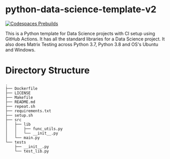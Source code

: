 # python-data-science-template-v2

[![Codespaces Prebuilds](https://github.com/nogibjj/python-data-science-template-v2/actions/workflows/codespaces/create_codespaces_prebuilds/badge.svg)](https://github.com/nogibjj/python-data-science-template-v2/actions/workflows/codespaces/create_codespaces_prebuilds) 

This is a Python template for Data Science projects with CI setup using GitHub Actions. It has all the standard libraries for a Data Science project.
It also does Matrix Testing across Python 3.7, Python 3.8 and OS's Ubuntu and Windows. 

# Directory Structure
```
.
├── Dockerfile
├── LICENSE
├── Makefile
├── README.md
├── repeat.sh
├── requirements.txt
├── setup.sh
├── src
│   ├── lib
│   │   ├── func_utils.py
│   │   └── __init__.py
│   └── main.py
└── tests
    ├── __init__.py
    └── test_lib.py
```

